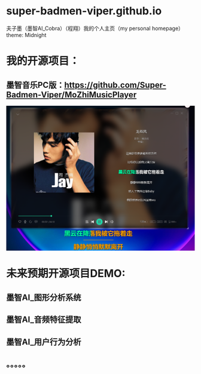 # super-badmen-viper.github.io
夫子墨（墨智AI_Cobra）（程翔）我的个人主页（my personal homepage）  
theme: Midnight
# 我的开源项目：
## 墨智音乐PC版：https://github.com/Super-Badmen-Viper/MoZhiMusicPlayer
   <img src="doc/3.png" align="center" width="660">

# 未来预期开源项目DEMO:
## 墨智AI_图形分析系统
## 墨智AI_音频特征提取
## 墨智AI_用户行为分析
## 。。。。。
